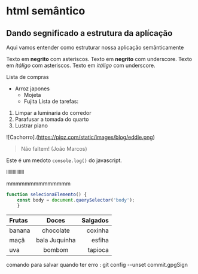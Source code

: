 # html semântico
## Dando segnificado a estrutura da aplícação
Aqui vamos entender como estruturar nossa aplicação semânticamente 

Texto em **negrito** com asteriscos.
Texto em __negrito__ com underscore.
Texto em *itáligo* com asteriscos.
Texto em _itáligo_ com underscore.

Lista de compras
* Arroz japones
  * Mojeta
  * Fujita
Lista de tarefas:
1. Limpar a luminaria do corredor
3. Parafusar a tomada do quarto
4. Lustrar piano

![Cachorro].(https://pipz.com/static/images/blog/eddie.png)

> Não faltem!
> (João Marcos)

Este é um medoto `console.log()` do javascript.

llllllllllllll

mmmmmmmmmmmmmm

```javascript
function selecionaElemento() {
    const body = document.querySelector('body');
    }
```

Frutas  |  Doces  |  Salgados 
:------  | :------:  |  -------:
banana  | chocolate  |  coxinha
maçã  |  bala Juquinha  |  esfiha
uva  |  bombom  | tapioca  

comando para salvar quando ter erro : git config --unset commit.gpgSign